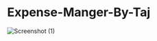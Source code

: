 # Expense-Manger-By-Taj
![Screenshot (1)](https://user-images.githubusercontent.com/111240245/228023022-d6cb5a99-429b-4f55-a3a8-d1883f0c872b.png)
